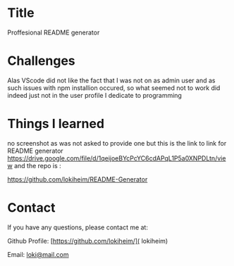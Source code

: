 # Title

Proffesional README generator

# Challenges 
Alas VScode did not like the fact that I was not on as admin user and as such issues with npm installion occured, so what seemed not to work did indeed just not in the user profile I dedicate to programming
 
 
# Things I learned

no screenshot as was not asked to provide one
but this is the link to 
 link for README generator
https://drive.google.com/file/d/1qeijoeBYcPcYC6cdAPqL1P5a0XNPDLtn/view
and the repo is :

https://github.com/lokiheim/README-Generator

# Contact

If you have any questions, please contact me at: 
 
  Github Profile: [https://github.com/lokiheim/]( lokiheim)  

  Email:  loki@mail.com 


